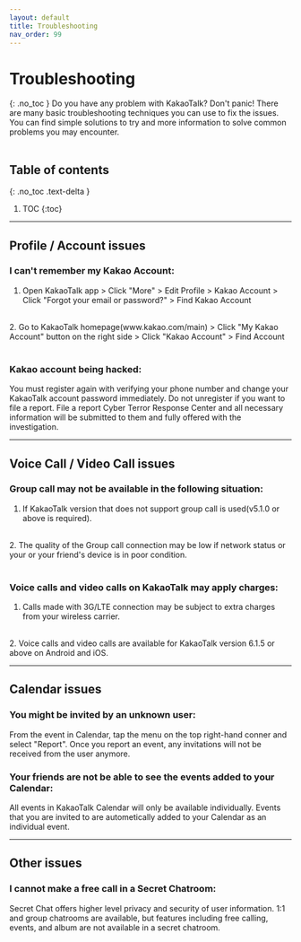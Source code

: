 ```yaml
---
layout: default
title: Troubleshooting
nav_order: 99
---
```


# Troubleshooting
{: .no_toc }
Do you have any problem with KakaoTalk? Don't panic! There are many basic troubleshooting techniques you can use to fix the issues. You can find simple solutions to try and more information to solve common problems you may encounter.
<br />
<br />

## Table of contents
{: .no_toc .text-delta }

1. TOC
{:toc}

---

## Profile / Account issues
### I can't remember my Kakao Account:
1. Open KakaoTalk app > Click "More" > Edit Profile > Kakao Account > Click "Forgot your email or password?" > Find Kakao Account
<br />
2. Go to KakaoTalk homepage(www.kakao.com/main) > Click "My Kakao Account" button on the right side > Click "Kakao Account" > Find Account
<br />
<br />

### Kakao account being hacked:
You must register again with verifying your phone number and change your KakaoTalk account password immediately.
Do not unregister if you want to file a report. File a report Cyber Terror Response Center and all necessary information will be submitted to them and fully offered with the investigation.
<br />

---

## Voice Call / Video Call issues
### Group call may not be available in the following situation:
1. If KakaoTalk version that does not support group call is used(v5.1.0 or above is required).
<br />
2. The quality of the Group call connection may be low if network status or your or your friend's device is in poor condition.
<br />
<br />

### Voice calls and video calls on KakaoTalk may apply charges:
1. Calls made with 3G/LTE connection may be subject to extra charges from your wireless carrier.
<br />
2. Voice calls and video calls are available for KakaoTalk version 6.1.5 or above on Android and iOS.
<br />

---

## Calendar issues
### You might be invited by an unknown user:
From the event in Calendar, tap the menu on the top right-hand conner and select "Report". Once you report an event, any invitations will not be received from the user anymore.
<br />


### Your friends are not be able to see the events added to your Calendar:
All events in KakaoTalk Calendar will only be available individually.
Events that you are invited to are autometically added to your Calendar as an individual event.
<br />

---

## Other issues
### I cannot make a free call in a Secret Chatroom:
Secret Chat offers higher level privacy and security of user information. 1:1 and group chatrooms are available, but features including free calling, events, and album are not available in a secret chatroom.
<br />


